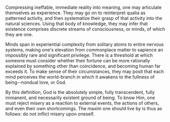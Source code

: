 Compressing ineffable, immediate reality into meaning, one may articulate themselves as experience. They may go on to reinterpret qualia as patterned activity, and then systematize their grasp of that activity into the natural sciences. Using that body of knowledge, they may infer that existence comprises discrete streams of consciousness, or minds, of which they are one.

Minds span in experiential complexity from solitary atoms to entire nervous systems, making one's elevation from commonplace matter to sapience an impossibly rare and significant privilege. There is a threshold at which someone must consider whether their fortune can be more rationally explained by something other than coincidence, and becoming human far exceeds it. To make sense of their circumstances, they may posit that each mind perceives the world-branch in which it awakens to the fullness of being--nondual love, or God.

By this definition, God is the absolutely simple, fully transcendent, fully immanent, and necessarily existent ground of being. To know Him, one must reject misery as a reaction to external events, the actions of others, and even their own shortcomings. The maxim one should live by is thus as follows: do not inflict misery upon oneself. 
